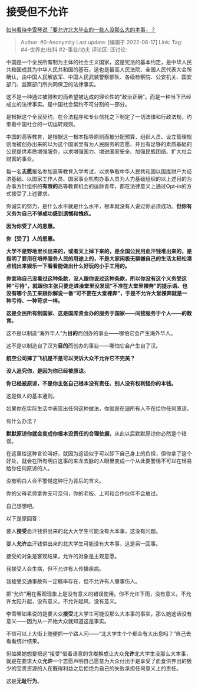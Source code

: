 # 接受但不允许
[如何看待李雪琴说「要允许北大毕业的一些人没那么大的本事」？](https://www.zhihu.com/question/457408234/answer/1866041585)

> Author: #0-Anonymity
> Last update: [编辑于 2022-06-17]
> Link:
> Tag: #4-世界史/社科 #2-事业/功夫
> 评论区:
> 泛讨论:

中国是一个全民所有制为主体的社会主义国家，这是宪法的基本约定，是中华人民共和国成其为中华人民共和国的基石，这也是最高人民法院、全国人民代表大会所确认，由中国人民解放军、中国人民武装警察部队、各级检察院、公安机关、国安部门、监察部门所共同保卫的法律事实。

这不是一种通过被鼓吹的而希望被达成的理论性的“政治正确”。而是一种当下已经成立的法律事实。是中国社会契约不可分割的一部分。

是根据这个全民契约，在合法程序和专业信托之下制定了一切法律和行政法规，约束着中国社会的一切运转规则。

中国的高等教育，是根据这一根本指导原则而被分配预算、组织人员、设立管理规则而被创办出来的以为这个国家里有为人民服务的志愿、并且有足够的素质基础的公民提供素质增强服务，以求增强国力、增进国家安全、加强民族团结、扩大社会财富的事业。

每一名**志愿**报名参加高等教育入学考试，以求争取中华人民共和国以国库财产为经济基础、以国家工作人员、国家事业机构办事人员为人力基础组织的以上述目的为办事方针组织的**有限的**高等教育机会的适龄青年，都在法律意义上通过Opt-in的方式接受了上述要求。

你诚实的努力，是什么水平就是什么水平，根本就没有人说过你必须成功。**但你有义务为自己不够成功感到遗憾和愧疚。**

**因为你受了人的恩惠。**

**你【受了】人的恩惠。**

**大学不是野地里长出来的，或者天上掉下来的，是全国公民用血汗钱堆出来的，是指明了要用在培养服务人民的用途上的，不是大家闲极无聊嫌自己的生活太轻松凑点钱出来娱乐一下看看能做出什么好玩的小手工用的。**

**你宣称自己没看过这种条款，没人跟你说过这种条款，所以你没有这个义务受这种“亏待”，就跟你主张只要走进澡堂里没发现“不准在大堂里裸奔”的提示语、也没有哪个员工来跟你解说一番“可不要在大堂裸奔”，于是不允许大堂裸奔就是一种亏待、一种苛求一样。**

**这是全民所有制国家、这是国库资金办的服务于国家——间接服务于个人——的教育。**

这不是以制造“海外华人”为**目的**而创办的事业——哪怕它会产生海外华人。

这不是以制造自了汉为**目的**而创办的事业——哪怕它会产生自了汉。

**航空公司摔了飞机是不是可以哭诉大众不允许它不完美？**

**没人追究你，是因为你已经被原谅。**

**你已经被原谅，不是你主张自己根本没有责任、别人没有权利怪你的本钱。**

这是做人的基本通则。

如果你在实际生活中表现出任何这种做法，你就是在逼所有人不在给你任何原谅。

有什么办法？

**默默原谅你就会变成你根本没责任的合理依据**，从此以后默默原谅你必然是个错误。

在这里给这种言论叫好，就因为这话似乎可以卸下自己身上的负担，但你拿了这个好处，就会在所有明白这事的来龙去脉的人眼里变成一个从此要警惕不可以在轻易给你任何原谅的人。

没有明白人会不警惕这种行为背后的含义。

你的父母老师拿你无可奈何，你的老板、上司和合作伙伴不会放过。

自己想想吧。

以下是原回答：

要人**接受**血汗钱供出来的北大大学生可能没有大本事，这没有问题。

要人**允许**血汗钱供出来的北大学生可能没有大本事，这是另一回事。

接受的对象是客观结果，允许的对象是主观意愿。

我接受人会生病，但不允许有人传播疾病。

我接受交通事故有一定概率存在，但不允许有人肇事伤人。

把“允许”用在客观现象上是没有意义的错误使用。你不允许下雨，没有意义。不允许太阳升起，没有意义，不允许起风，没有意义。

李雪琴如果说的是要大众**接受**北大学生可能没那么大本事的事实，那么她这话没有意义——因为从一开始大众就知道这是事实。

不信可以上大街上随便抓一个路人问——“北大学生个个都会有大出息吗？”自己去看看统计结果。

但如果她想要把这“接受”借着语意的含糊换成让大众**允许**北大学生没那么大本事，就是在要求大众**允许**一个志愿声明自己愿意为大众付出于是享受了血食供养出的极少的宝贵资源的人在既得利益之后拒绝为自己的失败承担任何意义上的责任。

这是**无耻行为**。
